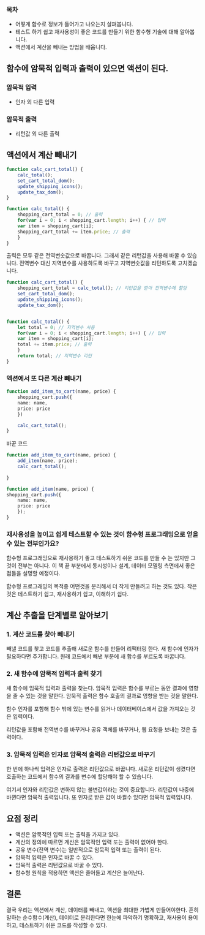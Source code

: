 ### 목차
- 어떻게 함수로 정보가 들어가고 나오는지 살펴봅니다.
- 테스트 하기 쉽고 재사용성이 좋은 코드를 만들기 위한 함수형 기술에 대해 알아봅니다.
- 액션에서 계산을 빼내는 방법을 배웁니다.

## 함수에 암묵적 입력과 출력이 있으면 액션이 된다.

### 암묵적 입력
- 인자 외 다른 입력

### 암묵적 출력
- 리턴값 외 다른 출력

## 액션에서 계산 빼내기

```ts
function calc_cart_total() {
	calc_total();
	set_cart_total_dom();
	update_shipping_icons();
	update_tax_dom();
}
```

```ts
function calc_total() {
	shopping_cart_total = 0; // 출력
	for(var i = 0; i < shopping_cart.length; i++) { // 입력
	var item = shopping_cart[i];
	shopping_cart_total += item.price; // 출력
	}
}
```

출력은 모두 같은 전역변숫값으로 바꿉니다. 그래서 같은 리턴값을 사용해 바꿀 수 있습니다.  전역변수 대신 지역변수를 사용하도록 바꾸고 지역변숫값을 리턴하도록 고치겠습니다.

```ts
function calc_cart_total() {
	shopping_cart_total = calc_total(); // 리턴값을 받아 전역변수에 할당
	set_cart_total_dom();
	update_shipping_icons();
	update_tax_dom();


function calc_total() {
	let total = 0; // 지역변수 사용
	for(var i = 0; i < shopping_cart.length; i++) { // 입력
	var item = shopping_cart[i];
	total += item.price; // 출력
	}
	return total; // 지역변수 리턴
}
```

### 액션에서 또 다른 계산 빼내기
```ts
function add_item_to_cart(name, price) {
	shopping_cart.push({
	name: name,
	price: price
	})

	calc_cart_total();
}
```

바꾼 코드
```ts
function add_item_to_cart(name, price) {
	add_item(name, price);
	calc_cart_total();
	
}

function add_item(name, price) {
shopping_cart.push({
	name: name,
	price: price
	});
}
```

### 재사용성을 높이고 쉽게 테스트할 수 있는 것이 함수형 프로그래밍으로 얻을 수 있는 전부인가요?
함수형 프로그래밍으로 재사용하기 좋고 테스트하기 쉬운 코드를 만들 수 는 있지만 그것이 전부는 아니다. 이 책 끝 부분에서 동시성이나 설계, 데이터 모델링 측면에서 좋은 점들을 설명할 예정이다.

함수형 프로그래밍의 목적중 어떤것을 분리해서 더 작게 만들려고 하는 것도 있다. 작은 것은 테스트하기 쉽고, 재사용하기 쉽고, 이해하기 쉽다.

## 계산 추출을 단계별로 알아보기
### 1. 계산 코드를 찾아 빼내기
빼낼 코드를 찾고 코드를 추출해 새로운 함수를 만들어 리팩터링 한다. 새 함수에 인자가 필요하다면 추가합니다. 원래 코드에서 빼낸 부분에 새 함수를 부르도록 바꿉니다.
### 2. 새 함수에 암묵적 입력과 출력 찾기
새 함수에 임묵적 입력과 출력을 찾는다. 암묵적 입력은 함수를 부르는 동안 결과에 영향을 줄 수 있는 것을 말한다. 암묵적 출력은 함수 호출의 결과로 영향을 받는 것을 말한다.

함수 인자를 포함해 함수 밖에 있는 변수를 읽거나 데이터베이스에서 값을 가져오는 것은 입력이다.

리턴값을 포함해 전역변수를 바꾸거나 공유 객체를 바꾸거나, 웹 요청을 보내는 것은 출력이다.
### 3. 암묵적 입력은 인자로 암묵적 출력은 리턴값으로 바꾸기
한 번에 하나씩 입력은 인자로 출력은 리턴값으로 바꿉니다. 새로운 리턴값이 생겼다면 호출하는 코드에서 함수의 결과를 변수에 할당해야 할 수 있습니다.

여기서 인자와 리턴값은 변하지 않는 불변값이라는 것이 중요합니다. 리턴값이 나중에 바뀐다면 암묵적 출력입니다. 또 인자로 받은 값이 바뀔수 있다면 암묵적 입력입니다.

## 요점 정리
- 액션은 암묵적인 입력 또는 출력을 가지고 있다.
- 계산의 정의에 따르면 계산은 암묵적인 입력 또는 출력이 없어야 한다.
- 공유 변수(전역 변수)는 일반적으로 암묵적 입력 또는 출력이 된다.
- 암묵적 입력은 인자로 바꿀 수 있다.
- 암묵적 출력은 리턴값으로 바꿀 수 있다.
- 함수형 원칙을 적용하면 액션은 줄어들고 계산은 늘어난다.

## 결론
결국 우리는 액션에서 계산, 데이터를 빼내고, 액션을 최대한 가볍게 만들어야한다. 흔히 말하는 순수함수(계산), 데이터로 분리한다면 한눈에 파악하기 명확하고, 재사용이 용이하고, 테스트하기 쉬운 코드를 작성할 수 있다.